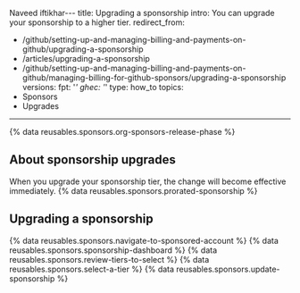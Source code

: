 Naveed iftikhar---
title: Upgrading a sponsorship
intro: You can upgrade your sponsorship to a higher tier.
redirect_from:
  - /github/setting-up-and-managing-billing-and-payments-on-github/upgrading-a-sponsorship
  - /articles/upgrading-a-sponsorship
  - /github/setting-up-and-managing-billing-and-payments-on-github/managing-billing-for-github-sponsors/upgrading-a-sponsorship
versions:
  fpt: '*'
  ghec: '*'
type: how_to
topics:
  - Sponsors
  - Upgrades
---
{% data reusables.sponsors.org-sponsors-release-phase %} 

## About sponsorship upgrades

When you upgrade your sponsorship tier, the change will become effective immediately. {% data reusables.sponsors.prorated-sponsorship %}

## Upgrading a sponsorship

{% data reusables.sponsors.navigate-to-sponsored-account %}
{% data reusables.sponsors.sponsorship-dashboard %}
{% data reusables.sponsors.review-tiers-to-select %}
{% data reusables.sponsors.select-a-tier %}
{% data reusables.sponsors.update-sponsorship %}
